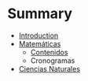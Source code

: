 # Summary

* [Introduction](README.md)
* [Matemáticas](matematicas.md)
   * [Contenidos](contenidosMat.md)
   * Cronogramas
* [Ciencias Naturales](ciencias_naturales.md)

